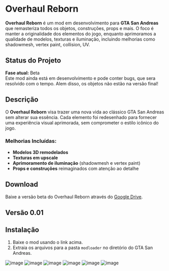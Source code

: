 # Overhaul Reborn

**Overhaul Reborn** é um mod em desenvolvimento para **GTA San Andreas** que remasteriza todos os objetos, construções, props e mais.
 O foco é manter a originalidade dos elementos do jogo, enquanto aprimoramos a qualidade de modelos, texturas e iluminação, incluindo melhorias como shadowmesh, vertex paint, collision, UV.

## Status do Projeto

**Fase atual:** Beta  
Este mod ainda está em desenvolvimento e pode conter bugs, que sera resolvido com o tempo.
Alem disso, os objetos não estão na versão final!

## Descrição

O **Overhaul Reborn** visa trazer uma nova vida ao clássico GTA San Andreas sem alterar sua essência. Cada elemento foi redesenhado para fornecer uma experiência visual aprimorada, sem comprometer o estilo icônico do jogo.

### Melhorias Incluídas:
- **Modelos 3D remodelados**
- **Texturas em upscale**
- **Aprimoramento de iluminação** (shadowmesh e vertex paint)
- **Props e construções** reimaginados com atenção ao detalhe

## Download

Baixe a versão beta do Overhaul Reborn através do [Google Drive](https://drive.google.com/file/d/1XO9AbVl9MaenUrm1w-L2T9zweDn6sgBs/view?usp=sharing).

## Versão 0.01



## Instalação

1. Baixe o mod usando o link acima.
2. Extraia os arquivos para a pasta `modloader` no diretório do GTA San Andreas.

![image](https://github.com/user-attachments/assets/7209add2-b0ee-46c9-a219-43ded3dd3a0f)
![image](https://github.com/user-attachments/assets/8f854954-8488-4951-b59f-0440668a0ec7)
![image](https://github.com/user-attachments/assets/13ab4c91-ea12-416f-a90d-17ac29139243)
![image](https://github.com/user-attachments/assets/99f4bce8-36df-4b42-be96-a2c2ed6c3a9e)
![image](https://github.com/user-attachments/assets/a8c0be82-7fad-4206-a1a3-c8a3b8140376)
![image](https://github.com/user-attachments/assets/1872ed3b-c232-4692-945e-90630e89e6bc)





